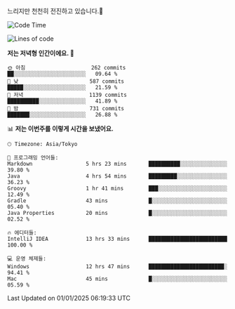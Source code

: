 느리지만 천천히 전진하고 있습니다.🐢

<!--START_SECTION:waka-->
![Code Time](http://img.shields.io/badge/Code%20Time-1%2C497%20hrs%206%20mins-blue)

![Lines of code](https://img.shields.io/badge/%EC%A0%80%EB%8A%94%20%EC%97%AC%ED%83%9C%EA%B9%8C%EC%A7%80%20-918.3%20thousand%20%EC%A4%84%EC%9D%98%20%EC%BD%94%EB%93%9C%EB%A5%BC%20%EC%9E%91%EC%84%B1%ED%96%88%EC%96%B4%EC%9A%94.-blue)

**저는 저녁형 인간이에요. 🦉** 

```text
🌞 아침                     262 commits         ██░░░░░░░░░░░░░░░░░░░░░░░   09.64 % 
🌆 낮　                     587 commits         █████░░░░░░░░░░░░░░░░░░░░   21.59 % 
🌃 저녁                     1139 commits        ██████████░░░░░░░░░░░░░░░   41.89 % 
🌙 밤　                     731 commits         ███████░░░░░░░░░░░░░░░░░░   26.88 % 
```


📊 **저는 이번주를 이렇게 시간을 보냈어요.** 

```text
🕑︎ Timezone: Asia/Tokyo

💬 프로그래밍 언어들: 
Markdown                 5 hrs 23 mins       ██████████░░░░░░░░░░░░░░░   39.80 % 
Java                     4 hrs 54 mins       █████████░░░░░░░░░░░░░░░░   36.23 % 
Groovy                   1 hr 41 mins        ███░░░░░░░░░░░░░░░░░░░░░░   12.49 % 
Gradle                   43 mins             █░░░░░░░░░░░░░░░░░░░░░░░░   05.40 % 
Java Properties          20 mins             █░░░░░░░░░░░░░░░░░░░░░░░░   02.52 % 

🔥 에디터들: 
IntelliJ IDEA            13 hrs 33 mins      █████████████████████████   100.00 % 

💻 운영 체제들: 
Windows                  12 hrs 47 mins      ████████████████████████░   94.41 % 
Mac                      45 mins             █░░░░░░░░░░░░░░░░░░░░░░░░   05.59 % 
```


 Last Updated on 01/01/2025 06:19:33 UTC
<!--END_SECTION:waka-->
